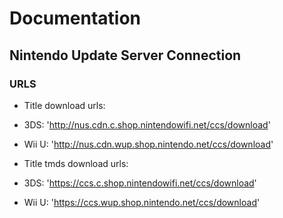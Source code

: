 # Documentation

## Nintendo Update Server Connection

### URLS

* Title download urls:
* 3DS: 'http://nus.cdn.c.shop.nintendowifi.net/ccs/download'
* Wii U: 'http://nus.cdn.wup.shop.nintendo.net/ccs/download'

* Title tmds download urls:
* 3DS: 'https://ccs.c.shop.nintendowifi.net/ccs/download'
* Wii U: 'https://ccs.wup.shop.nintendo.net/ccs/download'
